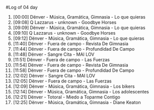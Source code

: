 #Log of 04 day

1. [00:00] Dënver - Música, Gramática, Gimnasia - Lo que quieras
1. [09:08] Q Lazzarus - unknown - Goodbye Horses
1. [09:09] Dënver - Música, Gramática, Gimnasia - Lo que quieras
1. [09:10] Q Lazzarus - unknown - Goodbye Horses
1. [09:12] Dënver - Música, Gramática, Gimnasia - Lo que quieras
1. [11:40] Dënver - Fuera de campo - Revista De Gimnasia
1. [11:44] Dënver - Fuera de campo - Profundidad De Campo
1. [11:48] Dënver - Sangre Cita - MAI LOV
1. [11:51] Dënver - Fuera de campo - Las Fuerzas
1. [11:54] Dënver - Fuera de campo - Revista De Gimnasia
1. [11:58] Dënver - Fuera de campo - Profundidad De Campo
1. [12:02] Dënver - Sangre Cita - MAI LOV
1. [12:05] Dënver - Fuera de campo - Las Fuerzas
1. [12:09] Dënver - Música, Gramática, Gimnasia - Los bikers
1. [12:14] Dënver - Música, Gramática, Gimnasia - Los adolescentes
1. [12:21] Dënver - Totoral - Miedo a Toparme Contigo
1. [12:25] Dënver - Música, Gramática, Gimnasia - Diane Keaton
